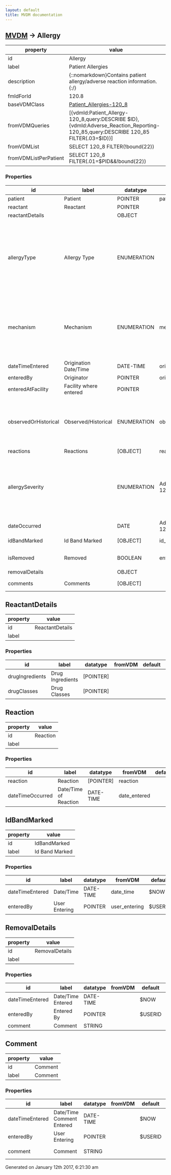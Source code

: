 ```yaml
---
layout: default
title: MVDM documentation
---
```


## [MVDM](TableOfContent.md) &#8594; Allergy 

 property | value 
--- | --- 
 id | Allergy
 label | Patient Allergies
 description | {::nomarkdown}Contains patient allergy/adverse reaction information.{:/}
 fmIdForId | 120.8
 baseVDMClass | [Patient_Allergies-120_8](../vdm/Patient_Allergies-120_8)
 fromVDMQueries | [{vdmId:Patient_Allergy-120_8,query:DESCRIBE $ID},{vdmId:Adverse_Reaction_Reporting-120_85,query:DESCRIBE 120_85 FILTER(.03=$ID)}]
 fromVDMList | SELECT 120_8 FILTER(!bound(22))
 fromVDMListPerPatient | SELECT 120_8 FILTER(.01=$PID&&!bound(22))

### Properties

| id | label | datatype | fromVDM | default | range | attributes | 
| --- | --- | --- | --- | --- | --- | --- | 
| patient | Patient | POINTER | patient | $PATIENTID |  |  | 
| reactant | Reactant | POINTER |  |  |  | REQUIRED | 
| reactantDetails |  | OBJECT |  |  | [ReactantDetails](#reactantdetails)  |  | 
| allergyType | Allergy Type | ENUMERATION |  |  | {::nomarkdown}<dl><dt>DRUG</dt><dd>0</dd><dt>DRUG, FOOD</dt><dd>1</dd><dt>FOOD</dt><dd>2</dd><dt>OTHER</dt><dd>3</dd></dl>{:/} | REQUIRED | 
| mechanism | Mechanism | ENUMERATION | mechanism |  | {::nomarkdown}<dl><dt>ALLERGY</dt><dd>0</dd><dt>PHARMACOLOGIC</dt><dd>1</dd><dt>UNKNOWN</dt><dd>2</dd></dl>{:/} | REQUIRED | 
| dateTimeEntered | Origination Date/Time | DATE-TIME | origination_date_time | $NOW |  |  | 
| enteredBy | Originator | POINTER | originator | $USERID |  |  | 
| enteredAtFacility | Facility where entered | POINTER |  |  |  |  | 
| observedOrHistorical | Observed/Historical | ENUMERATION | observed_historical |  | {::nomarkdown}<dl><dt>OBSERVED</dt><dd>0</dd><dt>HISTORICAL</dt><dd>1</dd></dl>{:/} | REQUIRED | 
| reactions | Reactions | [OBJECT] | reactions |  | [Reaction](#reaction)  |  | 
| allergySeverity |  | ENUMERATION | Adverse_Reaction_Reporting-120_85:severity |  | {::nomarkdown}<dl><dt>MILD</dt><dd>0</dd><dt>MODERATE</dt><dd>1</dd><dt>SEVERE</dt><dd>2</dd></dl>{:/} |  | 
| dateOccurred |  | DATE | Adverse_Reaction_Reporting-120_85:date_time_of_event |  |  |  | 
| idBandMarked | Id Band Marked | [OBJECT] | id_band_marked |  | [IdBandMarked](#idbandmarked)  | CREATE, UPDATE | 
| isRemoved | Removed | BOOLEAN | entered_in_error |  | {::nomarkdown}<dl></dl>{:/} |  | 
| removalDetails |  | OBJECT |  |  | [RemovalDetails](#removaldetails)  |  | 
| comments | Comments | [OBJECT] |  |  | [Comment](#comment)  | CREATE, UPDATE | 

## ReactantDetails 

 property | value 
--- | --- 
 id | ReactantDetails
 label | 

### Properties

| id | label | datatype | fromVDM | default | range | attributes | 
| --- | --- | --- | --- | --- | --- | --- | 
| drugIngredients | Drug Ingredients | [POINTER] |  |  |  |  | 
| drugClasses | Drug Classes | [POINTER] |  |  |  |  | 

## Reaction 

 property | value 
--- | --- 
 id | Reaction
 label | 

### Properties

| id | label | datatype | fromVDM | default | range | attributes | 
| --- | --- | --- | --- | --- | --- | --- | 
| reaction | Reaction | [POINTER] | reaction |  |  |  | 
| dateTimeOccurred | Date/Time of Reaction | DATE-TIME | date_entered |  |  |  | 

## IdBandMarked 

 property | value 
--- | --- 
 id | IdBandMarked
 label | Id Band Marked

### Properties

| id | label | datatype | fromVDM | default | range | attributes | 
| --- | --- | --- | --- | --- | --- | --- | 
| dateTimeEntered | Date/Time | DATE-TIME | date_time | $NOW |  |  | 
| enteredBy | User Entering | POINTER | user_entering | $USERID |  |  | 

## RemovalDetails 

 property | value 
--- | --- 
 id | RemovalDetails
 label | 

### Properties

| id | label | datatype | fromVDM | default | range | attributes | 
| --- | --- | --- | --- | --- | --- | --- | 
| dateTimeEntered | Date/Time Entered | DATE-TIME |  | $NOW |  |  | 
| enteredBy | Entered By | POINTER |  | $USERID |  |  | 
| comment | Comment | STRING |  |  |  |  | 

## Comment 

 property | value 
--- | --- 
 id | Comment
 label | Comment

### Properties

| id | label | datatype | fromVDM | default | range | attributes | 
| --- | --- | --- | --- | --- | --- | --- | 
| dateTimeEntered | Date/Time Comment Entered | DATE-TIME |  | $NOW |  |  | 
| enteredBy | User Entering | POINTER |  | $USERID |  |  | 
| comment | Comment | STRING |  |  |  | REQUIRED, UPDATE | 




 Generated on January 12th 2017, 6:21:30 am
